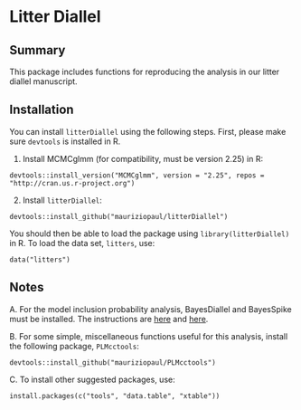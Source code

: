 # Litter Diallel

## Summary

This package includes functions for reproducing the analysis in our litter diallel manuscript.

## Installation

You can install `litterDiallel` using the following steps. First, please make sure `devtools` is installed in R.

1. Install MCMCglmm (for compatibility, must be version 2.25) in R:

```
devtools::install_version("MCMCglmm", version = "2.25", repos = "http://cran.us.r-project.org")
```

2. Install `litterDiallel`:

```
devtools::install_github("mauriziopaul/litterDiallel")
```
You should then be able to load the package using `library(litterDiallel)` in R. To load the data set, `litters`, use:

```
data("litters")
```

## Notes

A. For the model inclusion probability analysis, BayesDiallel and BayesSpike must be installed. The instructions are [here](http://valdarlab.unc.edu/software/bayesdiallel/BayesDiallel.html) and [here](http://valdarlab.unc.edu/software/bayesdiallel/BayesDiallel.html).

B. For some simple, miscellaneous functions useful for this analysis, install the following package, `PLMcctools`:

```
devtools::install_github("mauriziopaul/PLMcctools")
```

C. To install other suggested packages, use:

```
install.packages(c("tools", "data.table", "xtable"))
```
